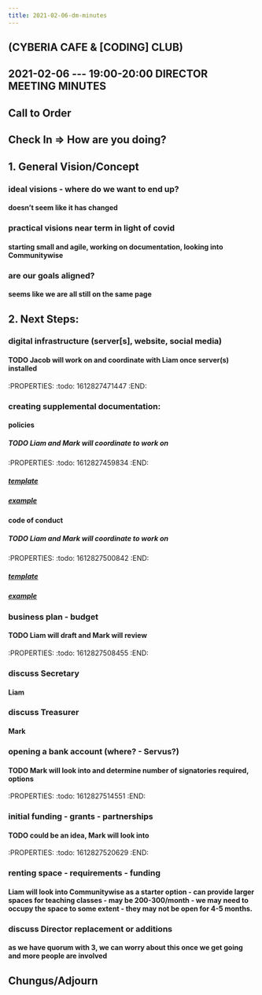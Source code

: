 ```yaml
---
title: 2021-02-06-dm-minutes
---
```


## (CYBERIA CAFE & [CODING] CLUB)
2021-02-06 --- 19:00-20:00
DIRECTOR MEETING
MINUTES
----------
## Call to Order

## Check In => How are you doing?
## 1. General Vision/Concept
### ideal visions - where do we want to end up?
#### doesn’t seem like it has changed
### practical visions near term in light of covid
#### starting small and agile, working on documentation, looking into Communitywise
### are our goals aligned?
#### seems like we are all still on the same page
## 2. Next Steps:
### digital infrastructure (server[s], website, social media)
#### TODO Jacob will work on and coordinate with Liam once server(s) installed
:PROPERTIES:
:todo: 1612827471447
:END:
### creating supplemental documentation:
#### policies
##### TODO Liam and Mark will coordinate to work on
:PROPERTIES:
:todo: 1612827459834
:END:
##### [template](https://docs.google.com/document/d/1AfWPBVYEkmFEIUNGHcWGiAWRsRlQTM4D2T6XyBLO9ss/edit?usp=sharing)
##### [example](https://docum.ents.ca./GeneralPolicies-October2018.pdf)
#### code of conduct
##### TODO Liam and Mark will coordinate to work on
:PROPERTIES:
:todo: 1612827500842
:END:
##### [template](https://docs.google.com/document/d/1kGwts6JsH_4ObXs3Kgeyum66BW12EcXqibDFv2OnKIk/edit?usp=sharing)
##### [example](https://docum.ents.ca./CodeOfConduct.pdf)
### business plan - budget
#### TODO Liam will draft and Mark will review
:PROPERTIES:
:todo: 1612827508455
:END:
### discuss Secretary
#### Liam
### discuss Treasurer
#### Mark
### opening a bank account (where? - Servus?)
#### TODO Mark will look into and determine number of signatories required, options
:PROPERTIES:
:todo: 1612827514551
:END:
### initial funding - grants - partnerships
#### TODO could be an idea, Mark will look into
:PROPERTIES:
:todo: 1612827520629
:END:
### renting space - requirements - funding
#### Liam will look into Communitywise as a starter option - can provide larger spaces for teaching classes - may be 200-300/month - we may need to occupy the space to some extent - they may not be open for 4-5 months.
### discuss Director replacement or additions
#### as we have quorum with 3, we can worry about this once we get going and more people are involved
## Chungus/Adjourn